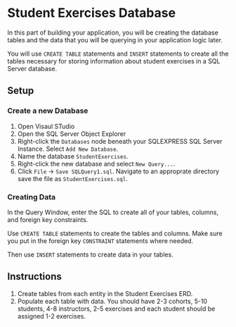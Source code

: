 # Student Exercises Database

In this part of building your application, you will be creating the database tables and the data that you will be querying in your application logic later.

You will use `CREATE TABLE` statements and `INSERT` statements to create all the tables necessary for storing information about student exercises in a SQL Server database.

## Setup

### Create a new Database

1. Open Visaul STudio
1. Open the SQL Server Object Explorer
1. Right-click the `Databases` node beneath your SQLEXPRESS SQL Server Instance. Select `Add New Database`.
1. Name the database `StudentExercises`.
1. Right-click the new database and select `New Query...`.
1. Click `File` -> `Save SQLQuery1.sql`. Navigate to an approprate directory save the file as `StudentExercises.sql`.

### Creating Data

In the Query Window, enter the SQL to create all of your tables, columns, and foreign key constraints.

Use `CREATE TABLE` statements to create the tables and columns. Make sure you put in the foreign key `CONSTRAINT` statements where needed.

Then use `INSERT` statements to create data in your tables.

## Instructions

1. Create tables from each entity in the Student Exercises ERD.
1. Populate each table with data. You should have 2-3 cohorts, 5-10 students, 4-8 instructors,  2-5 exercises and each student should be assigned 1-2 exercises.


